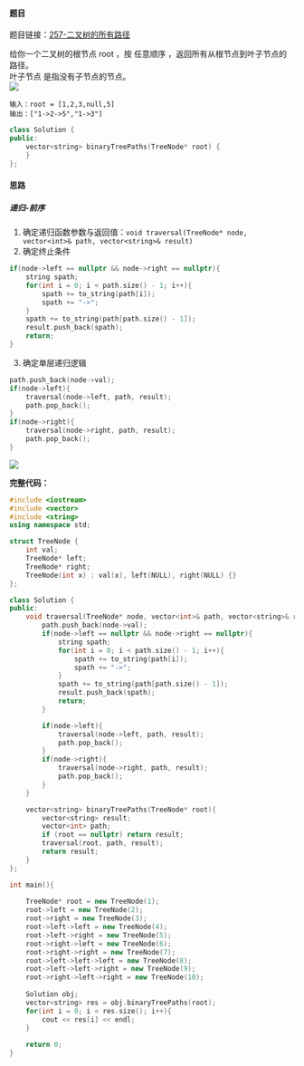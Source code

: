 <h4 id="uyqIJ">题目</h4>

题目链接：[257-二叉树的所有路径](https://leetcode.cn/problems/binary-tree-paths/)

给你一个二叉树的根节点 root ，按 任意顺序 ，返回所有从根节点到叶子节点的路径。  
叶子节点 是指没有子节点的节点。  
![](http://cdn.notes.kamacoder.com/3827b703-c5a3-4708-be19-bfa8a7ece77d.png)

```plain
输入：root = [1,2,3,null,5]
输出：["1->2->5","1->3"]
```

```cpp
class Solution {
public:
    vector<string> binaryTreePaths(TreeNode* root) {
    }
};
```

<h4 id="qbFwa">思路</h4>
<h5 id="dlkNB">递归-前序</h5>

1. 确定递归函数参数与返回值：`void traversal(TreeNode* node, vector<int>& path, vector<string>& result)`
2. 确定终止条件

```cpp
if(node->left == nullptr && node->right == nullptr){
    string spath;
    for(int i = 0; i < path.size() - 1; i++){
        spath += to_string(path[i]);
        spath += "->";
    }
    spath += to_string(path[path.size() - 1]);
    result.push_back(spath);
    return;
}
```

3. 确定单层递归逻辑

```cpp
path.push_back(node->val);
if(node->left){
    traversal(node->left, path, result);
    path.pop_back();
}
if(node->right){
    traversal(node->right, path, result);
    path.pop_back();
}
```

![](http://cdn.notes.kamacoder.com/eb04380d-8d52-49de-87a2-a3b638c4585c.png)  

**完整代码：**

```cpp
#include <iostream>
#include <vector>
#include <string>
using namespace std;

struct TreeNode {
    int val;
    TreeNode* left;
    TreeNode* right;
    TreeNode(int x) : val(x), left(NULL), right(NULL) {}
};

class Solution {
public:
    void traversal(TreeNode* node, vector<int>& path, vector<string>& result){
        path.push_back(node->val);
        if(node->left == nullptr && node->right == nullptr){
            string spath;
            for(int i = 0; i < path.size() - 1; i++){
                spath += to_string(path[i]);
                spath += "->";
            }
            spath += to_string(path[path.size() - 1]);
            result.push_back(spath);
            return;
        }

        if(node->left){
            traversal(node->left, path, result);
            path.pop_back();
        }
        if(node->right){
            traversal(node->right, path, result);
            path.pop_back();
        }
    }

    vector<string> binaryTreePaths(TreeNode* root){
        vector<string> result;
        vector<int> path;
        if (root == nullptr) return result;
        traversal(root, path, result);
        return result;
    }
};

int main(){
    
    TreeNode* root = new TreeNode(1);
    root->left = new TreeNode(2);
    root->right = new TreeNode(3);
    root->left->left = new TreeNode(4);
    root->left->right = new TreeNode(5);
    root->right->left = new TreeNode(6);
    root->right->right = new TreeNode(7);
    root->left->left->left = new TreeNode(8);
    root->left->left->right = new TreeNode(9);
    root->right->left->right = new TreeNode(10);
    
    Solution obj;
    vector<string> res = obj.binaryTreePaths(root);
    for(int i = 0; i < res.size(); i++){
        cout << res[i] << endl;
    }
    
    return 0;
}


```

